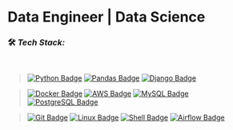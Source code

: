 # Data Engineer | Data Science

### 🛠️ **_Tech Stack:_**
<br>

> [![Python Badge](https://img.shields.io/badge/-Python-14354c?style=for-the-badge&labelColor=222222&logo=Python&logoColor=ffffff)](#)
[![Pandas  Badge](https://img.shields.io/badge/-Pandas-764ABC?style=for-the-badge&labelColor=222222&logo=Pandas&logoColor=ffffff)](#)
[![Django Badge](https://img.shields.io/badge/-Django-092E20?style=for-the-badge&labelColor=222222&logo=django&logoColor=ffffff)](#)

> [![Docker Badge](https://img.shields.io/badge/-Docker-61DBFB?style=for-the-badge&labelColor=222222&logo=Docker&logoColor=61DBFB)](#)
[![AWS Badge](https://img.shields.io/badge/AWS-E44D2A?style=for-the-badge&labelColor=222222&logo=amazon-aws&logoColor=white)](#)
[![MySQL Badge](https://img.shields.io/badge/MySQL-005C84?style=for-the-badge&labelColor=222222&logo=mysql&logoColor=white)](#)
[![PostgreSQL Badge](https://img.shields.io/badge/PostgreSQL-316192?style=for-the-badge&labelColor=222222&logo=postgresql&logoColor=white)](#)

> [![Git Badge](https://img.shields.io/badge/-git-E63758?style=for-the-badge&labelColor=222222&logo=git&logoColor=ffffff)](#)
[![Linux Badge](https://img.shields.io/badge/-Linux-ff00ff?style=for-the-badge&labelColor=222222&logo=linux&logoColor=ff00ff)](#)
[![Shell Badge](https://img.shields.io/badge/Shell_Script-1111111?style=for-the-badge&labelColor=222222&logo=gnu-bash&logoColor=1111111)](#)
[![Airflow Badge](https://img.shields.io/badge/Airflow-017CEE?style=for-the-badge&labelColor=222222&logo=Apache%20Airflow&logoColor=white)](#)
<br>

